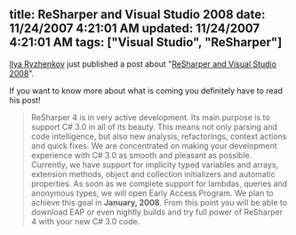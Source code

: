 title: ReSharper and Visual Studio 2008
date: 11/24/2007 4:21:01 AM
updated: 11/24/2007 4:21:01 AM
tags: ["Visual Studio", "ReSharper"]
---
[Ilya Ryzhenkov](http://www.blogger.com/profile/14966746474791511643) just published a post about "[ReSharper and Visual Studio 2008](http://resharper.blogspot.com/2007/11/resharper-and-visual-studio-2008.html)".

If you want to know more about what is coming you definitely have to read his post!

> ReSharper 4 is in very active development. Its main purpose is to support C# 3.0 in all of its beauty. This means not only parsing and code intelligence, but also new analysis, refactorings, context actions and quick fixes. We are concentrated on making your development experience with C# 3.0 as smooth and pleasant as possible.
> Currently, we have support for implicity typed variables and arrays, extension methods, object and collection initializers and automatic properties. As soon as we complete support for lambdas, queries and anonymous types, we will open Early Access Program. We plan to achieve this goal in **January, 2008**.
> From this point you will be able to download EAP or even nightly builds and try full power of ReSharper 4 with your new C# 3.0 code.

